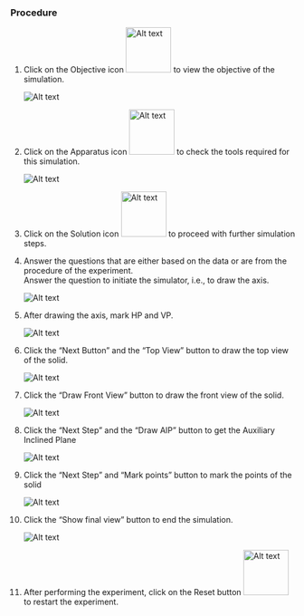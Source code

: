### Procedure

1. Click on the Objective icon <img src="images/objecticon.png" alt="Alt text" style="height:80px; width:80px;"> to view the objective of the simulation.

   ![Alt text](images/objectscreen.png)

2. Click on the Apparatus icon <img src="images/apparatus-icon.png" alt="Alt text" style="height:80px; width:80px;"> to check the tools required for this simulation.

   ![Alt text](images/appratus_screen.png)

3. Click on the Solution icon <img src="images/solutions-icon.png" alt="Alt text" style="height:80px; width:80px;"> to proceed with further simulation steps.

4. Answer the questions that are either based on the data or are from the procedure of the experiment.  
   Answer the question to initiate the simulator, i.e., to draw the axis.

   ![Alt text](images/proc1.png)

5. After drawing the axis, mark HP and VP.

   ![Alt text](images/proc2.png)

6. Click the “Next Button” and the “Top View” button to draw the top view of the solid.

   ![Alt text](images/proc3.png)

7. Click the “Draw Front View” button to draw the front view of the solid.

   ![Alt text](images/proc4.png)

8. Click the “Next Step” and the “Draw AIP” button to get the Auxiliary Inclined Plane

   ![Alt text](images/proc5.png)

9. Click the “Next Step” and “Mark points” button to mark the points of the solid

   ![Alt text](images/proc6.png)

10. Click the “Show final view” button to end the simulation.

    ![Alt text](images/proc7.png)

11. After performing the experiment, click on the Reset button <img src="images/resetButton-icon.png" alt="Alt text" style="height:80px; width:80px;"> to restart the experiment.
